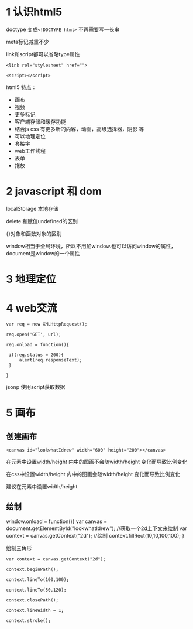 # 1 认识html5

doctype 变成`<!DOCTYPE html>` 不再需要写一长串

meta标记减重不少

link和script都可以省略type属性

`<link rel="stylesheet" href="">`

`<script></script>`

html5 特点：

- 画布
- 视频
- 更多标记
- 客户端存储和缓存功能
- 结合js css 有更多新的内容，动画，高级选择器，阴影 等
- 可以地理定位
- 套接字
- web工作线程
- 表单
- 拖放

# 2 javascript 和 dom

localStorage 本地存储

delete 和赋值undefined的区别

{}对象和函数对象的区别

window相当于全局环境，所以不用加window.也可以访问window的属性，document是window的一个属性

# 3 地理定位



# 4 web交流

```
var req = new XMLHttpRequest();

req.open('GET', url);

req.onload = function(){

 if(req.status = 200){
     alert(req.responseText);
 }

}
```

jsonp 使用script获取数据

# 5 画布

## 创建画布

`<canvas id="lookwhatIdrew" width="600" height="200"></canvas>` 

在元素中设置width/height 内中的图画不会随width/height 变化而导致比例变化

在css中设置width/height 内中的图画会随width/height 变化而导致比例变化

建议在元素中设置width/height 

## 绘制

window.onload = function(){
    var canvas = document.getElementById("lookwhatIdrew");
    //获取一个2d上下文来绘制
    var context = canvas.getContext("2d");
    //绘制
    context.fillRect(10,10,100,100);
}

绘制三角形

```
var context = canvas.getContext("2d");

context.beginPath();

context.lineTo(100,100);

context.lineTo(50,120);

context.closePath();

context.lineWidth = 1;

context.stroke();
```

